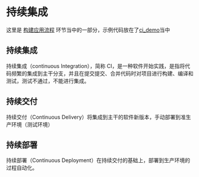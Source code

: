 # 持续集成

这里是 [构建应用流程](./构建应用流程.md) 环节当中的一部分，示例代码放在了[ci_demo](https://gitlab.com/felix9ia/ci_demo)当中

## 持续集成

持续集成（continuous Integration），简称 CI，是一种软件开始实践，是指将代码频繁的集成到主干分支，并且在提交提交、合并代码时对项目进行构建、编译和测试，测试不通过，不能进行集成。

## 持续交付

持续交付（Continuous Delivery）将集成到主干的软件新版本，手动部署到准生产环境（测试环境）

## 持续部署

持续部署（Continuous Deployment）在持续交付的基础上，部署到生产环境的过程自动化。